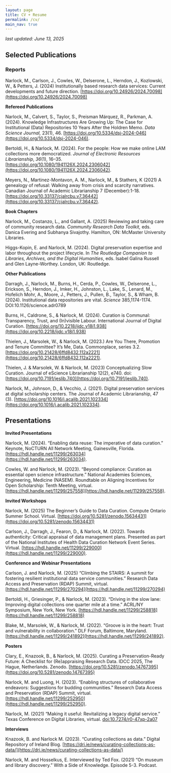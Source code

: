 ```yaml
---
layout: page
title: CV + Resume
permalink: /cv/
main_nav: true
---
```


<p><em>last updated: June 13, 2025</em></p>

<h2>Selected Publications</h2>

<h3>Reports</h3>

Narlock, M., Carlson, J., Cowles, W., Delserone, L., Herndon, J., Kozlowski, W., & Petters, J. (2024) Institutionally based research data services: Current developments and future direction. [https://doi.org/10.24926/2024.70098](https://doi.org/10.24926/2024.70098)

**Refereed Publications**

Narlock, M., Calvert, S., Taylor, S., Preisman Márquez, R., Parkman, A. (2024). Knowledge Infrastructures Are Growing Up: The Case for Institutional (Data) Repositories 10 Years After the Holdren Memo. *Data Science Journal,* 23(1), 46\. [https://doi.org/10.5334/dsj-2024-046](https://doi.org/10.5334/dsj-2024-046).

Bertoldi, H., & Narlock, M. (2024). For the people: How we make online LAM collections more democratized. *Journal of Electronic Resources Librarianship*, *36*(1), 16–35. [https://doi.org/10.1080/1941126X.2024.2306042](https://doi.org/10.1080/1941126X.2024.2306042). 

Meyers, N., Martinez-Montavon, A. M., Narlock, M., & Stathers, K (2021) A genealogy of refusal: Walking away from crisis and scarcity narratives. Canadian Journal of Academic Librarianship 7 (December):1-18. [https://doi.org/10.33137/cjalrcbu.v7.36442](https://doi.org/10.33137/cjalrcbu.v7.36442).

**Book Chapters**

Narlock, M., Costanzo, L., and Gallant, A. (2025) Reviewing and taking care of community research data. *Community Research Data Toolkit,* eds. Danica Evering and Subhanya Sivajothy. Hamilton, ON: McMaster University Libraries. 

Higgs-Kopin, E. and Narlock, M. (2024). Digital preservation expertise and labor throughout the project lifecycle. In *The Routledge Companion to Libraries, Archives, and the Digital Humanities*, eds. Isabel Galina Russell and Glen Layne-Worthey. London, UK: Routledge.

**Other Publications** 

Darragh, J., Narlock, M., Burns, H., Cerda, P., Cowles, W., Delserone, L., Erickson, S., Herndon, J., Imker, H., Johnston, L., Lake, S., Lenard, M., Hofelich Mohr, A., Moore, J., Petters, J., Pullen, B., Taylor, S., & Wham, B. (2024). Institutional data repositories are vital. *Science* 385,1174-1174. DOI:10.1126/science.adr0789   

Burns, H., Caldrone, S., & Narlock, M. (2024). Curation is Communal: Transparency, Trust, and (In)visible Labour. International Journal of Digital Curation. [https://doi.org/10.2218/ijdc.v18i1.938](https://doi.org/10.2218/ijdc.v18i1.938) 

Thielen, J., Marsolek, W., &  Narlock, M. (2023.) Are You There, Promotion and Tenure Committee? It’s Me, Data. Commonplace, series 3.2. [https://doi.org/10.21428/6ffd8432.112a2221](https://doi.org/10.21428/6ffd8432.112a2221).

Thielen, J. & Marsolek, W. & Narlock, M. (2023) Conceptualizing Slow Curation.  Journal of eScience Librarianship 12(2), e740. doi: [https://doi.org/10.7191/jeslib.740](https://doi.org/10.7191/jeslib.740). 

Narlock, M., Johnson, D., & Vecchio, J. (2021). Digital preservation services at digital scholarship centers. The Journal of Academic Librarianship, 47 (3). [https://doi.org/10.1016/j.acalib.2021.102334](https://doi.org/10.1016/j.acalib.2021.102334).

## Presentations

**Invited Presentations**

Narlock, M. (2024). “Enabling data reuse: The imperative of data curation.” Keynote, NoCTURN All Network Meeting, Gainesville, Florida. [https://hdl.handle.net/11299/263034](https://hdl.handle.net/11299/263034). 

Cowles, W. and Narlock, M. (2023). “Beyond compliance: Curation as essential open science infrastructure.” National Academies Sciences, Engineering, Medicine (NASEM). Roundtable on Aligning Incentives for Open Scholarship: Tenth Meeting, virtual. [https://hdl.handle.net/11299/257558](https://hdl.handle.net/11299/257558). 

**Invited Workshops**

Narlock, M. (2025) The Beginner’s Guide to Data Curation. Compute Ontario Summer School. Virtual. [https://doi.org/10.5281/zenodo.15634431](https://doi.org/10.5281/zenodo.15634431) 

Carlson, J., Darragh, J., Fearon, D., & Narlock, M. (2022). Towards authenticity: Critical appraisal of data management plans. Presented as part of the National Institutes of Health Data Curation Network Event Series. Virtual. [https://hdl.handle.net/11299/229000](https://hdl.handle.net/11299/229000).

**Conference and Webinar Presentations**

Carlson, J. and Narlock, M. (2025) “Climbing the STAIRS: A summit for fostering resilient institutional data service communities.” Research Data Access and Preservation (RDAP) Summit, virtual. [https://hdl.handle.net/11299/270294](https://hdl.handle.net/11299/270294) 

Bertoldi, H., Griesinger, P., & Narlock, M. (2023). “Driving in the slow lane: Improving digital collections one quarter mile at a time.” ACRL/NY Symposium, New York, New York. [https://hdl.handle.net/11299/258818](https://hdl.handle.net/11299/258818) 

Blake, M., Marsolek, W., & Narlock, M. (2022). “Groove is in the heart: Trust and vulnerability in collaboration.” DLF Forum, Baltimore, Maryland. [https://hdl.handle.net/11299/241892](https://hdl.handle.net/11299/241892).


**Posters**

Clary, E., Knazook, B., & Narlock, M. (2025). Curating a Preservation-Ready Future: A Checklist for (Re)appraising Research Data. IDCC 2025, The Hague, Netherlands. Zenodo. [https://doi.org/10.5281/zenodo.14767395](https://doi.org/10.5281/zenodo.14767395) 

Narlock, M. and Luong, H. (2023). “Enabling structures of collaborative endeavors: Suggestions for budding communities.” Research Data Access and Preservation (RDAP) Summit, virtual. [https://hdl.handle.net/11299/252950](https://hdl.handle.net/11299/252950). 

Narlock, M. (2021) “Making it useful: Revitalizing a legacy digital service.” Texas Conference on Digital Libraries, virtual. [doi:10.7274/r0-47xp-2a07](https://dx.doi.org/doi:10.7274/r0-47xp-2a07)

**Interviews**

Knazook, B. and Narlock M. (2023). “Curating collections as data.” Digital Repository of Ireland Blog. [https://dri.ie/news/curating-collections-as-data/](https://dri.ie/news/curating-collections-as-data/) 

Narlock, M. and Hosselkus, E. Interviewed by Ted Fox. (2021) “On museum and library discovery.” With a Side of Knowledge. Episode 5-3. Podcast.